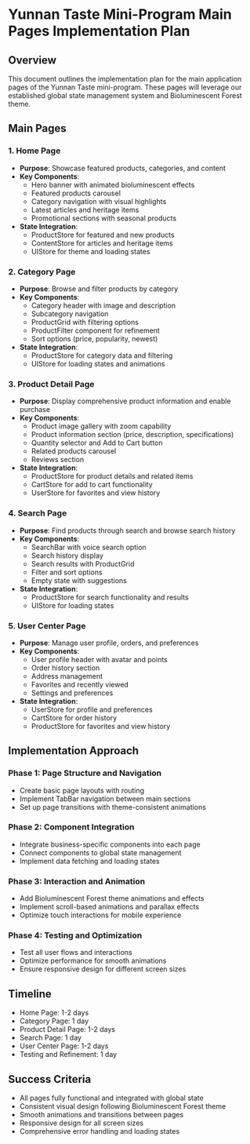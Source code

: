 # Yunnan Taste Mini-Program Main Pages Implementation Plan

## Overview
This document outlines the implementation plan for the main application pages of the Yunnan Taste mini-program. These pages will leverage our established global state management system and Bioluminescent Forest theme.

## Main Pages

### 1. Home Page
- **Purpose**: Showcase featured products, categories, and content
- **Key Components**:
  - Hero banner with animated bioluminescent effects
  - Featured products carousel
  - Category navigation with visual highlights
  - Latest articles and heritage items
  - Promotional sections with seasonal products
- **State Integration**:
  - ProductStore for featured and new products
  - ContentStore for articles and heritage items
  - UIStore for theme and loading states

### 2. Category Page
- **Purpose**: Browse and filter products by category
- **Key Components**:
  - Category header with image and description
  - Subcategory navigation
  - ProductGrid with filtering options
  - ProductFilter component for refinement
  - Sort options (price, popularity, newest)
- **State Integration**:
  - ProductStore for category data and filtering
  - UIStore for loading states and animations

### 3. Product Detail Page
- **Purpose**: Display comprehensive product information and enable purchase
- **Key Components**:
  - Product image gallery with zoom capability
  - Product information section (price, description, specifications)
  - Quantity selector and Add to Cart button
  - Related products carousel
  - Reviews section
- **State Integration**:
  - ProductStore for product details and related items
  - CartStore for add to cart functionality
  - UserStore for favorites and view history

### 4. Search Page
- **Purpose**: Find products through search and browse search history
- **Key Components**:
  - SearchBar with voice search option
  - Search history display
  - Search results with ProductGrid
  - Filter and sort options
  - Empty state with suggestions
- **State Integration**:
  - ProductStore for search functionality and results
  - UIStore for loading states

### 5. User Center Page
- **Purpose**: Manage user profile, orders, and preferences
- **Key Components**:
  - User profile header with avatar and points
  - Order history section
  - Address management
  - Favorites and recently viewed
  - Settings and preferences
- **State Integration**:
  - UserStore for profile and preferences
  - CartStore for order history
  - ProductStore for favorites and view history

## Implementation Approach

### Phase 1: Page Structure and Navigation
- Create basic page layouts with routing
- Implement TabBar navigation between main sections
- Set up page transitions with theme-consistent animations

### Phase 2: Component Integration
- Integrate business-specific components into each page
- Connect components to global state management
- Implement data fetching and loading states

### Phase 3: Interaction and Animation
- Add Bioluminescent Forest theme animations and effects
- Implement scroll-based animations and parallax effects
- Optimize touch interactions for mobile experience

### Phase 4: Testing and Optimization
- Test all user flows and interactions
- Optimize performance for smooth animations
- Ensure responsive design for different screen sizes

## Timeline
- Home Page: 1-2 days
- Category Page: 1 day
- Product Detail Page: 1-2 days
- Search Page: 1 day
- User Center Page: 1-2 days
- Testing and Refinement: 1 day

## Success Criteria
- All pages fully functional and integrated with global state
- Consistent visual design following Bioluminescent Forest theme
- Smooth animations and transitions between pages
- Responsive design for all screen sizes
- Comprehensive error handling and loading states
